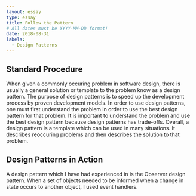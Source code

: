 ```yaml
---
layout: essay
type: essay
title: Follow the Pattern
# All dates must be YYYY-MM-DD format!
date: 2018-08-31
labels:
  - Design Patterns
---
```


<h2>Standard Procedure</h2>
When given a commonly occuring problem in software design, there is usually a general solution or template to the problem know as a design pattern. The purpose of design patterns is to speed up the development process by proven development models. In order to use design patterns, one must first understand the problem in order to use the best design pattern for that problem.  It is important to understand the problem and use the best design pattern because design patterns has trade-offs. Overall, a design pattern is a template which can be used in many situations. It describes reoccuring problems and then describes the solution to that problem. 

<h2>Design Patterns in Action</h2>
A design pattern which I have had experienced in is the Observer design pattern. When a set of objects needed to be informed when a change in state occurs to another object, I used event handlers.
